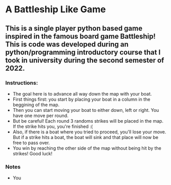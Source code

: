 # A Battleship Like Game

## This is a single player python based game inspired in the famous board game Battleship! This is code was developed during an python/programming introductory course that I took in university during the second semester of 2022.

### Instructions:
* The goal here is to advance all way down the map with your boat.
* First things first: you start by placing your boat in a column in the beggining of the map.
* Then you can start moving your boat to either down, left or right. You have one move per round.
* But be careful! Each round 3 randoms strikes will be placed in the map. If the strike hits you, you're finished :(
* Also, if there is a boat where you tried to proceed, you'll lose your move. But if a strike hits a boat, the boat will sink and that place will now be free to pass over.
* You win by reaching the other side of the map without being hit by the strikes! Good luck!

### Notes
+ You
